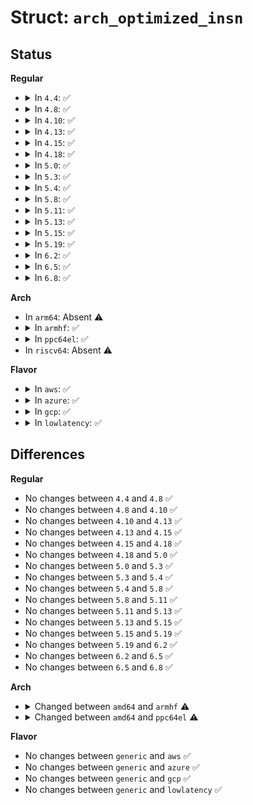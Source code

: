 # Struct: <code>arch_optimized_insn</code>

## Status
<b>Regular</b>
<ul>
<li>
<details>
<summary>In <code>4.4</code>: ✅</summary>

```c
struct arch_optimized_insn {
    kprobe_opcode_t copied_insn[4];
    kprobe_opcode_t *insn;
    size_t size;
};
```
</details>
</li>
<li>
<details>
<summary>In <code>4.8</code>: ✅</summary>

```c
struct arch_optimized_insn {
    kprobe_opcode_t copied_insn[4];
    kprobe_opcode_t *insn;
    size_t size;
};
```
</details>
</li>
<li>
<details>
<summary>In <code>4.10</code>: ✅</summary>

```c
struct arch_optimized_insn {
    kprobe_opcode_t copied_insn[4];
    kprobe_opcode_t *insn;
    size_t size;
};
```
</details>
</li>
<li>
<details>
<summary>In <code>4.13</code>: ✅</summary>

```c
struct arch_optimized_insn {
    kprobe_opcode_t copied_insn[4];
    kprobe_opcode_t *insn;
    size_t size;
};
```
</details>
</li>
<li>
<details>
<summary>In <code>4.15</code>: ✅</summary>

```c
struct arch_optimized_insn {
    kprobe_opcode_t copied_insn[4];
    kprobe_opcode_t *insn;
    size_t size;
};
```
</details>
</li>
<li>
<details>
<summary>In <code>4.18</code>: ✅</summary>

```c
struct arch_optimized_insn {
    kprobe_opcode_t copied_insn[4];
    kprobe_opcode_t *insn;
    size_t size;
};
```
</details>
</li>
<li>
<details>
<summary>In <code>5.0</code>: ✅</summary>

```c
struct arch_optimized_insn {
    kprobe_opcode_t copied_insn[4];
    kprobe_opcode_t *insn;
    size_t size;
};
```
</details>
</li>
<li>
<details>
<summary>In <code>5.3</code>: ✅</summary>

```c
struct arch_optimized_insn {
    kprobe_opcode_t copied_insn[4];
    kprobe_opcode_t *insn;
    size_t size;
};
```
</details>
</li>
<li>
<details>
<summary>In <code>5.4</code>: ✅</summary>

```c
struct arch_optimized_insn {
    kprobe_opcode_t copied_insn[4];
    kprobe_opcode_t *insn;
    size_t size;
};
```
</details>
</li>
<li>
<details>
<summary>In <code>5.8</code>: ✅</summary>

```c
struct arch_optimized_insn {
    kprobe_opcode_t copied_insn[4];
    kprobe_opcode_t *insn;
    size_t size;
};
```
</details>
</li>
<li>
<details>
<summary>In <code>5.11</code>: ✅</summary>

```c
struct arch_optimized_insn {
    kprobe_opcode_t copied_insn[4];
    kprobe_opcode_t *insn;
    size_t size;
};
```
</details>
</li>
<li>
<details>
<summary>In <code>5.13</code>: ✅</summary>

```c
struct arch_optimized_insn {
    kprobe_opcode_t copied_insn[4];
    kprobe_opcode_t *insn;
    size_t size;
};
```
</details>
</li>
<li>
<details>
<summary>In <code>5.15</code>: ✅</summary>

```c
struct arch_optimized_insn {
    kprobe_opcode_t copied_insn[4];
    kprobe_opcode_t *insn;
    size_t size;
};
```
</details>
</li>
<li>
<details>
<summary>In <code>5.19</code>: ✅</summary>

```c
struct arch_optimized_insn {
    kprobe_opcode_t copied_insn[4];
    kprobe_opcode_t *insn;
    size_t size;
};
```
</details>
</li>
<li>
<details>
<summary>In <code>6.2</code>: ✅</summary>

```c
struct arch_optimized_insn {
    kprobe_opcode_t copied_insn[4];
    kprobe_opcode_t *insn;
    size_t size;
};
```
</details>
</li>
<li>
<details>
<summary>In <code>6.5</code>: ✅</summary>

```c
struct arch_optimized_insn {
    kprobe_opcode_t copied_insn[4];
    kprobe_opcode_t *insn;
    size_t size;
};
```
</details>
</li>
<li>
<details>
<summary>In <code>6.8</code>: ✅</summary>

```c
struct arch_optimized_insn {
    kprobe_opcode_t copied_insn[4];
    kprobe_opcode_t *insn;
    size_t size;
};
```
</details>
</li>
</ul>
<b>Arch</b>
<ul>
<li>
In <code>arm64</code>: Absent ⚠️
</li>
<li>
<details>
<summary>In <code>armhf</code>: ✅</summary>

```c
struct arch_optimized_insn {
    kprobe_opcode_t copied_insn[1];
    kprobe_opcode_t *insn;
};
```
</details>
</li>
<li>
<details>
<summary>In <code>ppc64el</code>: ✅</summary>

```c
struct arch_optimized_insn {
    kprobe_opcode_t copied_insn[1];
    kprobe_opcode_t *insn;
};
```
</details>
</li>
<li>
In <code>riscv64</code>: Absent ⚠️
</li>
</ul>
<b>Flavor</b>
<ul>
<li>
<details>
<summary>In <code>aws</code>: ✅</summary>

```c
struct arch_optimized_insn {
    kprobe_opcode_t copied_insn[4];
    kprobe_opcode_t *insn;
    size_t size;
};
```
</details>
</li>
<li>
<details>
<summary>In <code>azure</code>: ✅</summary>

```c
struct arch_optimized_insn {
    kprobe_opcode_t copied_insn[4];
    kprobe_opcode_t *insn;
    size_t size;
};
```
</details>
</li>
<li>
<details>
<summary>In <code>gcp</code>: ✅</summary>

```c
struct arch_optimized_insn {
    kprobe_opcode_t copied_insn[4];
    kprobe_opcode_t *insn;
    size_t size;
};
```
</details>
</li>
<li>
<details>
<summary>In <code>lowlatency</code>: ✅</summary>

```c
struct arch_optimized_insn {
    kprobe_opcode_t copied_insn[4];
    kprobe_opcode_t *insn;
    size_t size;
};
```
</details>
</li>
</ul>

## Differences
<b>Regular</b>
<ul>
<li>
No changes between <code>4.4</code> and <code>4.8</code> ✅
</li>
<li>
No changes between <code>4.8</code> and <code>4.10</code> ✅
</li>
<li>
No changes between <code>4.10</code> and <code>4.13</code> ✅
</li>
<li>
No changes between <code>4.13</code> and <code>4.15</code> ✅
</li>
<li>
No changes between <code>4.15</code> and <code>4.18</code> ✅
</li>
<li>
No changes between <code>4.18</code> and <code>5.0</code> ✅
</li>
<li>
No changes between <code>5.0</code> and <code>5.3</code> ✅
</li>
<li>
No changes between <code>5.3</code> and <code>5.4</code> ✅
</li>
<li>
No changes between <code>5.4</code> and <code>5.8</code> ✅
</li>
<li>
No changes between <code>5.8</code> and <code>5.11</code> ✅
</li>
<li>
No changes between <code>5.11</code> and <code>5.13</code> ✅
</li>
<li>
No changes between <code>5.13</code> and <code>5.15</code> ✅
</li>
<li>
No changes between <code>5.15</code> and <code>5.19</code> ✅
</li>
<li>
No changes between <code>5.19</code> and <code>6.2</code> ✅
</li>
<li>
No changes between <code>6.2</code> and <code>6.5</code> ✅
</li>
<li>
No changes between <code>6.5</code> and <code>6.8</code> ✅
</li>
</ul>
<b>Arch</b>
<ul>
<li>
<details>
<summary>Changed between <code>amd64</code> and <code>armhf</code> ⚠️</summary>
<ul>
<li>
<b>Field removed. </b>
<code>size_t size</code>
</li>
<li>
<b>Field type changed. </b>
<code>kprobe_opcode_t copied_insn[4]</code> ➡️ <code>kprobe_opcode_t copied_insn[1]</code>
</li>
</ul>
</details>
</li>
<li>
<details>
<summary>Changed between <code>amd64</code> and <code>ppc64el</code> ⚠️</summary>
<ul>
<li>
<b>Field removed. </b>
<code>size_t size</code>
</li>
<li>
<b>Field type changed. </b>
<code>kprobe_opcode_t copied_insn[4]</code> ➡️ <code>kprobe_opcode_t copied_insn[1]</code>
</li>
</ul>
</details>
</li>
</ul>
<b>Flavor</b>
<ul>
<li>
No changes between <code>generic</code> and <code>aws</code> ✅
</li>
<li>
No changes between <code>generic</code> and <code>azure</code> ✅
</li>
<li>
No changes between <code>generic</code> and <code>gcp</code> ✅
</li>
<li>
No changes between <code>generic</code> and <code>lowlatency</code> ✅
</li>
</ul>
